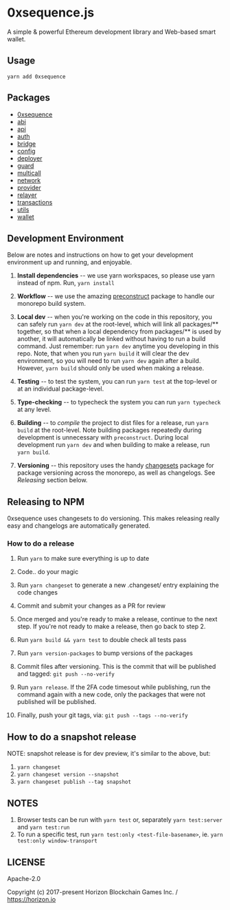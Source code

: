 0xsequence.js
=============

A simple & powerful Ethereum development library and Web-based smart wallet.
 

## Usage

`yarn add 0xsequence`

## Packages

* [0xsequence](./packages/0xsequence)
* [abi](./packages/abi)
* [api](./packages/api)
* [auth](./packages/auth)
* [bridge](./packages/bridge)
* [config](./packages/config)
* [deployer](./packages/deployer)
* [guard](./packages/guard)
* [multicall](./packages/multicall)
* [network](./packages/network)
* [provider](./packages/provider)
* [relayer](./packages/relayer)
* [transactions](./packages/transactions)
* [utils](./packages/utils)
* [wallet](./packages/wallet)


## Development Environment

Below are notes and instructions on how to get your development environment up and running,
and enjoyable.

1. **Install dependencies** -- we use yarn workspaces, so please use yarn instead of npm.
Run,  `yarn install`

2. **Workflow** -- we use the amazing [preconstruct](https://github.com/preconstruct/preconstruct)
package to handle our monorepo build system.

3. **Local dev** -- when you're working on the code in this repository, you can safely run
`yarn dev` at the root-level, which will link all packages/** together, so that when a
local dependency from packages/** is used by another, it will automatically be linked
without having to run a build command. Just remember: run `yarn dev` anytime you developing
in this repo. Note, that when you run `yarn build` it will clear the dev environment, so
you will need to run `yarn dev` again after a build. However, `yarn build` should only be
used when making a release.

4. **Testing** -- to test the system, you can run `yarn test` at the top-level or at an individual
package-level.

5. **Type-checking** -- to typecheck the system you can run `yarn typecheck` at any level.

6. **Building** -- to *compile* the project to dist files for a release, run `yarn build` at
the root-level. Note building packages repeatedly during development is unnecessary with
`preconstruct`. During local development run `yarn dev` and when building to make a release,
run `yarn build`. 

7. **Versioning** -- this repository uses the handy [changesets](https://github.com/atlassian/changesets)
package for package versioning across the monorepo, as well as changelogs. See *Releasing* section below.

## Releasing to NPM

0xsequence uses changesets to do versioning. This makes releasing really easy and changelogs are automatically generated.

### How to do a release

1. Run `yarn` to make sure everything is up to date

2. Code.. do your magic
3. Run `yarn changeset` to generate a new .changeset/ entry explaining the code changes
4. Commit and submit your changes as a PR for review
5. Once merged and you're ready to make a release, continue to the next step. If you're not
   ready to make a release, then go back to step 2.

6. Run `yarn build && yarn test` to double check all tests pass
7. Run `yarn version-packages` to bump versions of the packages
8. Commit files after versioning. This is the commit that will be published and tagged: `git push --no-verify`
9. Run `yarn release`. If the 2FA code timesout while publishing, run the command again
   with a new code, only the packages that were not published will be published.

10. Finally, push your git tags, via: `git push --tags --no-verify`


## How to do a snapshot release

NOTE: snapshot release is for dev preview, it's similar to the above, but:

1. `yarn changeset`
2. `yarn changeset version --snapshot`
3. `yarn changeset publish --tag snapshot`


## NOTES

1. Browser tests can be run with `yarn test` or, separately `yarn test:server` and `yarn test:run`
2. To run a specific test, run `yarn test:only <test-file-basename>`, ie. `yarn test:only window-transport`


## LICENSE

Apache-2.0

Copyright (c) 2017-present Horizon Blockchain Games Inc. / https://horizon.io
